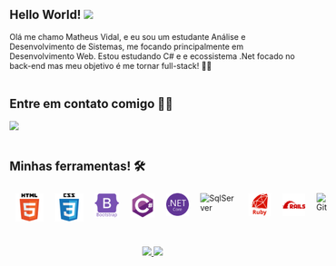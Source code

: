 ## Hello World! <img src="https://github.com/sciencepal/sciencepal/blob/master/assets/Hi.gif" height="36px">
Olá me chamo Matheus Vidal, e eu sou um estudante Análise e Desenvolvimento de Sistemas, me focando principalmente em Desenvolvimento Web.
Estou estudando C# e e ecossistema .Net focado no back-end mas meu objetivo é me tornar full-stack! :rocket::rocket:
<br><br>

## Entre em contato comigo 🤜🤛
  <a href="https://www.linkedin.com/in/matheusvcubas/" target="_blank"><img src="https://img.shields.io/badge/-LinkedIn-%230077B5?style=for-the-badge&logo=linkedin&logoColor=white" target="_blank"></a> <br><br>
  
 ## Minhas ferramentas! :hammer_and_wrench:
 <div style="display: flex">
 <img style="margin: 10px" src="https://github.com/devicons/devicon/blob/master/icons/html5/html5-original-wordmark.svg" alt="HTML5" height="50"/>  
 <img style="margin: 10px" src="https://github.com/devicons/devicon/blob/master/icons/css3/css3-original-wordmark.svg" alt="CSS3" height="50"/>  
 <img style="margin: 10px" src="https://github.com/devicons/devicon/blob/master/icons/bootstrap/bootstrap-plain-wordmark.svg" alt="Bootstrap" height="43"/>
 <img style="margin: 10px" src="https://raw.githubusercontent.com/devicons/devicon/1119b9f84c0290e0f0b38982099a2bd027a48bf1/icons/csharp/csharp-original.svg" alt="CSharp" height="43"/>
 <img style="margin: 10px" src="https://github.com/devicons/devicon/blob/master/icons/dotnetcore/dotnetcore-original.svg" alt="Dotnet" height="40"/>
 <img style="margin: 10px" src="https://cdn.cdnlogo.com/logos/m/21/microsoft-sql-server.svg" alt="SqlServer" height="40"/>
 <img style="margin: 10px" src="https://raw.githubusercontent.com/devicons/devicon/2ae2a900d2f041da66e950e4d48052658d850630/icons/ruby/ruby-plain-wordmark.svg" alt="JavaScript" height="40"/>
  <img style="margin: 10px" src="https://raw.githubusercontent.com/devicons/devicon/2ae2a900d2f041da66e950e4d48052658d850630/icons/rails/rails-plain-wordmark.svg" alt="JavaScript" height="40"/>
 <img style="margin: 10px" src="https://www.vectorlogo.zone/logos/git-scm/git-scm-icon.svg" alt="Git" height="40" /> 
 </div>
 <br><br>

<div align="center">
  <a href="https://github.com/matheuscubas">
  <img height="180em" src="https://github-readme-stats.vercel.app/api?username=matheuscubas&show_icons=true&theme=radical&include_all_commits=true&count_private=true"/>
  <img height="180em" src="https://github-readme-stats.vercel.app/api/top-langs/?username=matheuscubas&layout=compact&langs_count=7&theme=radical"/></a>
</div>
  
